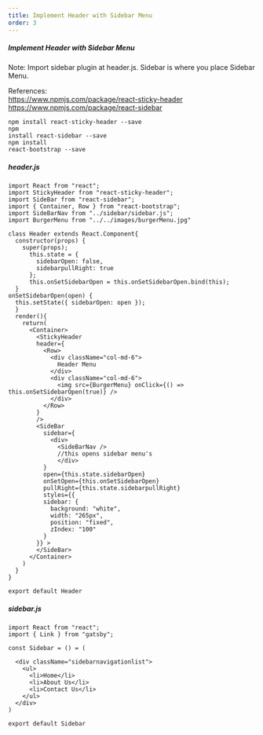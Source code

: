 ```yaml
---
title: Implement Header with Sidebar Menu
order: 3
---
```


<h5>Implement Header with Sidebar Menu</h5>
<italic>Note: Import sidebar plugin at header.js. Sidebar is where you place Sidebar Menu.</italic>

References:<br />
https://www.npmjs.com/package/react-sticky-header
https://www.npmjs.com/package/react-sidebar

<code>npm install react-sticky-header --save</code><br />
<code>npm install react-sidebar --save</code><br />
<code>npm install react-bootstrap --save</code><br />

<h5>header.js</h5>

```
import React from "react";
import StickyHeader from "react-sticky-header";
import SideBar from "react-sidebar";
import { Container, Row } from "react-bootstrap";
import SideBarNav from "../sidebar/sidebar.js";
import BurgerMenu from "../../images/burgerMenu.jpg"

class Header extends React.Component{
  constructor(props) {
    super(props);
      this.state = {
        sidebarOpen: false,
        sidebarpullRight: true
      };
      this.onSetSidebarOpen = this.onSetSidebarOpen.bind(this);
  }
onSetSidebarOpen(open) {
  this.setState({ sidebarOpen: open });
  }
  render(){
    return(
      <Container>
        <StickyHeader
        header={
          <Row>
            <div className="col-md-6">
              Header Menu
            </div>
            <div className="col-md-6">
              <img src={BurgerMenu} onClick={() => this.onSetSidebarOpen(true)} />
            </div>
          </Row>
        }
        />
        <SideBar
          sidebar={
            <div>
              <SideBarNav />
              //this opens sidebar menu's
              </div>
          }
          open={this.state.sidebarOpen}
          onSetOpen={this.onSetSidebarOpen}
          pullRight={this.state.sidebarpullRight}
          styles={{
          sidebar: {
            background: "white",
            width: "265px",
            position: "fixed",
            zIndex: "100"
          }
        }} >
        </SideBar>
      </Container>
    )
  }
}

export default Header

```

<h5>sidebar.js</h5>

```
import React from "react";
import { Link } from "gatsby";

const Sidebar = () = (

  <div className="sidebarnavigationlist">
    <ul>
      <li>Home</li>
      <li>About Us</li>
      <li>Contact Us</li>
    </ul>
  </div>
)

export default Sidebar


```

